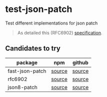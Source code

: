 # test-json-patch
Test different implementations for json patch
> As detailed this (RFC6902) [specification](https://datatracker.ietf.org/doc/html/rfc6902).

## Candidates to try
|package         | npm             | github |  
 --------------- | --------------- | ---------- |
 fast-json-patch | [source](https://www.npmjs.com/package/fast-json-patch) | [source](https://github.com/Starcounter-Jack/JSON-Patch)
 |rfc6902 |[source](https://www.npmjs.com/package/rfc6902) | [source](https://github.com/chbrown/rfc6902)
 |json8-patch |[source](https://www.npmjs.com/package/json8-patch) | [source](https://github.com/sonnyp/JSON8/tree/main/packages/patch)
